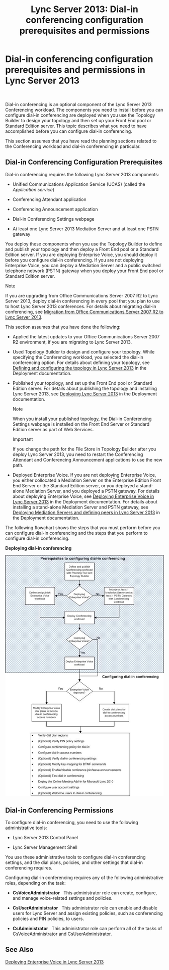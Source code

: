 ﻿---
title: 'Lync Server 2013: Dial-in conferencing configuration prerequisites and permissions'
TOCTitle: Dial-in conferencing configuration prerequisites and permissions
ms:assetid: b3b251e5-78ac-44a2-8c36-2a061c9b2314
ms:mtpsurl: https://technet.microsoft.com/en-us/library/Gg412865(v=OCS.15)
ms:contentKeyID: 48185165
ms.date: 07/23/2014
mtps_version: v=OCS.15
---

# Dial-in conferencing configuration prerequisites and permissions in Lync Server 2013

 


Dial-in conferencing is an optional component of the Lync Server 2013 Conferencing workload. The components you need to install before you can configure dial-in conferencing are deployed when you use the Topology Builder to design your topology and then set up your Front End pool or Standard Edition server. This topic describes what you need to have accomplished before you can configure dial-in conferencing.

This section assumes that you have read the planning sections related to the Conferencing workload and dial-in conferencing in particular.

## Dial-in Conferencing Configuration Prerequisites

Dial-in conferencing requires the following Lync Server 2013 components:

  - Unified Communications Application Service (UCAS) (called the *Application service*)

  - Conferencing Attendant application

  - Conferencing Announcement application

  - Dial-in Conferencing Settings webpage

  - At least one Lync Server 2013 Mediation Server and at least one PSTN gateway

You deploy these components when you use the Topology Builder to define and publish your topology and then deploy a Front End pool or a Standard Edition server. If you are deploying Enterprise Voice, you should deploy it before you configure dial-in conferencing. If you are not deploying Enterprise Voice, you can deploy a Mediation Server and a public switched telephone network (PSTN) gateway when you deploy your Front End pool or Standard Edition server.


> [!NOTE]
> If you are upgrading from Office Communications Server 2007 R2 to Lync Server 2013, deploy dial-in conferencing in every pool that you plan to use to host Lync Server 2013 conferences. For details about migrating dial-in conferencing, see <A href="migration-from-office-communications-server-2007-r2-to-lync-server-2013.md">Migration from Office Communications Server 2007 R2 to Lync Server 2013</A>.



This section assumes that you have done the following:

  - Applied the latest updates to your Office Communications Server 2007 R2 environment, if you are migrating to Lync Server 2013.

  - Used Topology Builder to design and configure your topology. While specifying the Conferencing workload, you selected the dial-in conferencing option. For details about defining your topology, see [Defining and configuring the topology in Lync Server 2013](lync-server-2013-defining-and-configuring-the-topology.md) in the Deployment documentation.

  - Published your topology, and set up the Front End pool or Standard Edition server. For details about publishing the topology and installing Lync Server 2013, see [Deploying Lync Server 2013](lync-server-2013-deploying-lync-server.md) in the Deployment documentation.
    

    > [!NOTE]
    > When you install your published topology, the Dial-in Conferencing Settings webpage is installed on the Front End Server or Standard Edition server as part of Web Services.

    

    > [!IMPORTANT]
    > If you change the path for the File Store in Topology Builder after you deploy Lync Server 2013, you need to restart the Conferencing Attendant and Conferencing Announcement applications to use the new path.



  - Deployed Enterprise Voice. If you are not deploying Enterprise Voice, you either collocated a Mediation Server on the Enterprise Edition Front End Server or the Standard Edition server, or you deployed a stand-alone Mediation Server, and you deployed a PSTN gateway. For details about deploying Enterprise Voice, see [Deploying Enterprise Voice in Lync Server 2013](lync-server-2013-deploying-enterprise-voice.md) in the Deployment documentation. For details about installing a stand-alone Mediation Server and PSTN gateway, see [Deploying Mediation Servers and defining peers in Lync Server 2013](lync-server-2013-deploying-mediation-servers-and-defining-peers.md) in the Deployment documentation.

The following flowchart shows the steps that you must perform before you can configure dial-in conferencing and the steps that you perform to configure dial-in conferencing.

**Deploying dial-in conferencing**

![Dial-in Conferencing Deployment flowchart](images/Gg412865.fde8c246-b5ed-4323-a6e7-af1983a5ec86(OCS.15).jpg "Dial-in Conferencing Deployment flowchart")

## Dial-in Conferencing Permissions

To configure dial-in conferencing, you need to use the following administrative tools:

  - Lync Server 2013 Control Panel

  - Lync Server Management Shell

You use these administrative tools to configure dial-in conferencing settings, and the dial plans, policies, and other settings that dial-in conferencing requires.

Configuring dial-in conferencing requires any of the following administrative roles, depending on the task:

  - **CsVoiceAdministrator**   This administrator role can create, configure, and manage voice-related settings and policies.

  - **CsUserAdministrator**   This administrator role can enable and disable users for Lync Server and assign existing policies, such as conferencing policies and PIN policies, to users.

  - **CsAdministrator**   This administrator role can perform all of the tasks of CsVoiceAdministrator and CsUserAdministrator.

## See Also


[Deploying Enterprise Voice in Lync Server 2013](lync-server-2013-deploying-enterprise-voice.md)

